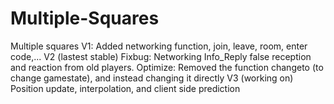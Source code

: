 # Multiple-Squares
Multiple squares
V1:
Added networking function, join, leave, room, enter code,...
V2 (lastest stable)
Fixbug: Networking Info_Reply false reception and reaction from old players.
Optimize: Removed the function changeto (to change gamestate), and instead changing it directly
V3 (working on)
Position update, interpolation, and client side prediction
